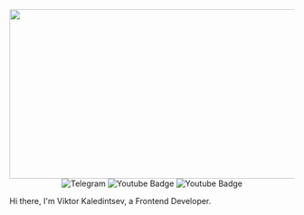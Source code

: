 <div id="header" align="center">
   <img src="https://mir-s3-cdn-cf.behance.net/project_modules/max_1200/4ff07986208593.5d9a654e92f36.gif" width="900" height="300/>
</div>

<div id="badges">
  <img src="https://img.shields.io/badge/Telegram-white?logo=telegram&logoColor=black" alt="Telegram"/>
  <img src="https://img.shields.io/badge/YouTube-red?style=for-the-badge&logo=youtube&logoColor=white" alt="Youtube Badge"/>
  <img src="https://www.codewars.com/users/Zit8/badges/micro" alt="Youtube Badge"/>
</div>

Hi there, I'm Viktor Kaledintsev, a Frontend Developer.




